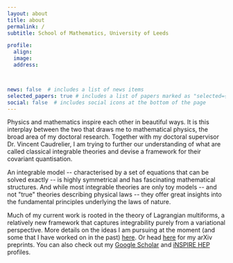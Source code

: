 ```yaml
---
layout: about
title: about
permalink: /
subtitle: School of Mathematics, University of Leeds

profile:
  align:
  image:
  address:



news: false  # includes a list of news items
selected_papers: true # includes a list of papers marked as "selected={true}"
social: false  # includes social icons at the bottom of the page
---
```


Physics and mathematics inspire each other in beautiful ways. It is this interplay between the two that draws me to mathematical physics, the broad area of my doctoral research. Together with my doctoral supervisor Dr. Vincent Caudrelier, I am trying to further our understanding of what are called classical integrable theories and devise a framework for their covariant quantisation.

An integrable model -- characterised by a set of equations that can be solved exactly -- is highly symmetrical and has fascinating mathematical structures. And while most integrable theories are only toy models -- and not "true" theories describing physical laws -- they offer great insights into the fundamental principles underlying the laws of nature.

Much of my current work is rooted in the theory of Lagrangian multiforms, a relatively new framework that captures integrability purely from a variational perspective. More details on the ideas I am pursuing at the moment (and some that I have worked on in the past) <a href="https://anupanand.space/research/" target="_self">here</a>. Or head <a href="https://arxiv.org/a/singh_a_12.html" target="_self">here</a> for my arXiv preprints. You can also check out my <a href="https://scholar.google.com/citations?user=iajG9P8AAAAJ" target="_self">Google Scholar</a> and <a href="https://inspirehep.net/authors/1817611" target="_self">iNSPIRE HEP</a> profiles.
